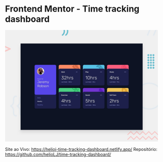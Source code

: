 # Frontend Mentor - Time tracking dashboard

![Design preview for the Time tracking dashboard coding challenge](./design/desktop-preview.jpg)

Site ao Vivo: https://helioj-time-tracking-dashboard.netlify.app/
Repositório: https://github.com/helioLJ/time-tracking-dashboard/
